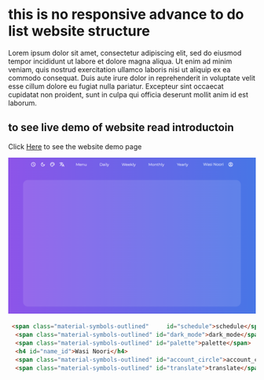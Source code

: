 # this is no responsive advance to do list website structure

Lorem ipsum dolor sit amet, consectetur adipiscing elit, sed do eiusmod tempor incididunt ut labore et dolore magna aliqua. Ut enim ad minim veniam, quis nostrud exercitation ullamco laboris nisi ut aliquip ex ea commodo consequat. Duis aute irure dolor in reprehenderit in voluptate velit esse cillum dolore eu fugiat nulla pariatur. Excepteur sint occaecat cupidatat non proident, sunt in culpa qui officia deserunt mollit anim id est laborum.

## to see live demo of website read introductoin
Click [Here](https://wasinoori.github.io/todo/) to see the website demo page

![to do list](./images/image1.png)

``` html
 <span class="material-symbols-outlined"     id="schedule">schedule</span>
  <span class="material-symbols-outlined" id="dark_mode">dark_mode</span>
  <span class="material-symbols-outlined" id="palette">palette</span>
  <h4 id="name_id">Wasi Noori</h4>
  <span class="material-symbols-outlined" id="account_circle">account_circle</span>
  <span class="material-symbols-outlined" id="translate">translate</span>
  ```
  